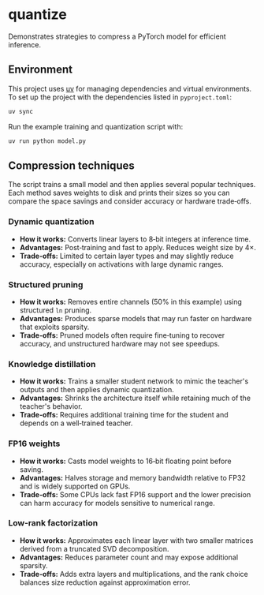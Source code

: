 # quantize

Demonstrates strategies to compress a PyTorch model for efficient inference.

## Environment

This project uses [uv](https://github.com/astral-sh/uv) for managing
dependencies and virtual environments. To set up the project with the
dependencies listed in `pyproject.toml`:

```bash
uv sync
```

Run the example training and quantization script with:

```bash
uv run python model.py
```

## Compression techniques

The script trains a small model and then applies several popular techniques.
Each method saves weights to disk and prints their sizes so you can compare the
space savings and consider accuracy or hardware trade‑offs.

### Dynamic quantization
* **How it works:** Converts linear layers to 8‑bit integers at inference time.
* **Advantages:** Post‑training and fast to apply. Reduces weight size by 4×.
* **Trade‑offs:** Limited to certain layer types and may slightly reduce
  accuracy, especially on activations with large dynamic ranges.

### Structured pruning
* **How it works:** Removes entire channels (50% in this example) using
  structured `ln` pruning.
* **Advantages:** Produces sparse models that may run faster on hardware that
  exploits sparsity.
* **Trade‑offs:** Pruned models often require fine‑tuning to recover accuracy,
  and unstructured hardware may not see speedups.

### Knowledge distillation
* **How it works:** Trains a smaller student network to mimic the teacher's
  outputs and then applies dynamic quantization.
* **Advantages:** Shrinks the architecture itself while retaining much of the
  teacher's behavior.
* **Trade‑offs:** Requires additional training time for the student and depends
  on a well‑trained teacher.

### FP16 weights
* **How it works:** Casts model weights to 16‑bit floating point before saving.
* **Advantages:** Halves storage and memory bandwidth relative to FP32 and is
  widely supported on GPUs.
* **Trade‑offs:** Some CPUs lack fast FP16 support and the lower precision can
  harm accuracy for models sensitive to numerical range.

### Low‑rank factorization
* **How it works:** Approximates each linear layer with two smaller matrices
  derived from a truncated SVD decomposition.
* **Advantages:** Reduces parameter count and may expose additional sparsity.
* **Trade‑offs:** Adds extra layers and multiplications, and the rank choice
  balances size reduction against approximation error.
